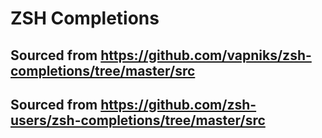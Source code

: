 # ZSH Completions

## Sourced from https://github.com/vapniks/zsh-completions/tree/master/src

## Sourced from https://github.com/zsh-users/zsh-completions/tree/master/src
